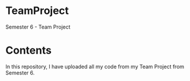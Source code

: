 # TeamProject
Semester 6 - Team Project

# Contents
In this repository, I have uploaded all my code from my Team Project from Semester 6.
